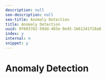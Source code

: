 ```yaml
---
description: null
seo-description: null
seo-title: Anomaly Detection
title: Anomaly Detection
uuid: 0f603762-59dd-403e-9e45-1b61241f28a8
index: y
internal: n
snippet: y
---
```


# Anomaly Detection

